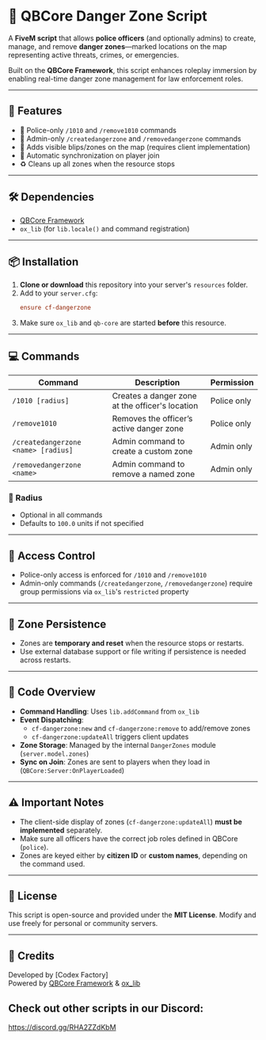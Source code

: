 
# 🚨 QBCore Danger Zone Script

A **FiveM script** that allows **police officers** (and optionally admins) to create, manage, and remove **danger zones**—marked locations on the map representing active threats, crimes, or emergencies.

Built on the **QBCore Framework**, this script enhances roleplay immersion by enabling real-time danger zone management for law enforcement roles.

---

## 🔧 Features

- 👮 Police-only `/1010` and `/remove1010` commands
- 🔧 Admin-only `/createdangerzone` and `/removedangerzone` commands
- 📍 Adds visible blips/zones on the map (requires client implementation)
- 🧠 Automatic synchronization on player join
- ♻️ Cleans up all zones when the resource stops

---

## 🛠️ Dependencies

- [QBCore Framework](https://github.com/qbcore-framework)
- `ox_lib` (for `lib.locale()` and command registration)

---

## 📦 Installation

1. **Clone or download** this repository into your server's `resources` folder.
2. Add to your `server.cfg`:
   ```cfg
   ensure cf-dangerzone
   ```
3. Make sure `ox_lib` and `qb-core` are started **before** this resource.

---

## 💻 Commands

| Command | Description | Permission |
|--------|-------------|------------|
| `/1010 [radius]` | Creates a danger zone at the officer's location | Police only |
| `/remove1010` | Removes the officer’s active danger zone | Police only |
| `/createdangerzone <name> [radius]` | Admin command to create a custom zone | Admin only |
| `/removedangerzone <name>` | Admin command to remove a named zone | Admin only |

### 🔹 Radius

- Optional in all commands
- Defaults to `100.0` units if not specified

---

## 🔐 Access Control

- Police-only access is enforced for `/1010` and `/remove1010`
- Admin-only commands (`/createdangerzone`, `/removedangerzone`) require group permissions via `ox_lib`'s `restricted` property

---

## 🔄 Zone Persistence

- Zones are **temporary and reset** when the resource stops or restarts.
- Use external database support or file writing if persistence is needed across restarts.

---

## 📂 Code Overview

- **Command Handling**: Uses `lib.addCommand` from `ox_lib`
- **Event Dispatching**:
  - `cf-dangerzone:new` and `cf-dangerzone:remove` to add/remove zones
  - `cf-dangerzone:updateAll` triggers client updates
- **Zone Storage**: Managed by the internal `DangerZones` module (`server.model.zones`)
- **Sync on Join**: Zones are sent to players when they load in (`QBCore:Server:OnPlayerLoaded`)

---

## ⚠️ Important Notes

- The client-side display of zones (`cf-dangerzone:updateAll`) **must be implemented** separately.
- Make sure all officers have the correct job roles defined in QBCore (`police`).
- Zones are keyed either by **citizen ID** or **custom names**, depending on the command used.

---

## 📜 License

This script is open-source and provided under the **MIT License**. Modify and use freely for personal or community servers.

---

## 🤝 Credits

Developed by [Codex Factory]  
Powered by [QBCore Framework](https://github.com/qbcore-framework) & [ox_lib](https://overextended.dev/)

## Check out other scripts in our Discord:
https://discord.gg/RHA2ZZdKbM

